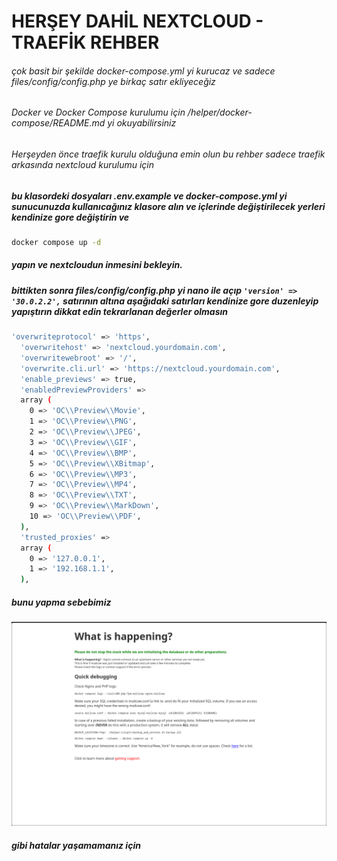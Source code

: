 # HERŞEY DAHİL NEXTCLOUD - TRAEFİK REHBER
###### çok basit bir şekilde docker-compose.yml yi kurucaz ve sadece files/config/config.php ye birkaç satır ekliyeceğiz
###### Docker ve Docker Compose kurulumu için /helper/docker-compose/README.md yi okuyabilirsiniz
###### Herşeyden önce traefik kurulu olduğuna emin olun bu rehber sadece traefik arkasında nextcloud kurulumu için

##### bu klasordeki dosyaları .env.example ve docker-compose.yml yi sunucunuzda kullanıcağınız klasore alın ve içlerinde değiştirilecek yerleri kendinize gore değiştirin ve 

``` bash
docker compose up -d 
``` 

##### yapın ve nextcloudun inmesini bekleyin.


##### bittikten sonra files/config/config.php yi nano ile açıp  ``` 'version' => '30.0.2.2', ```  satırının altına aşağıdaki satırları kendinize gore duzenleyip yapıştırın dikkat edin tekrarlanan değerler olmasın


``` bash 
'overwriteprotocol' => 'https',
  'overwritehost' => 'nextcloud.yourdomain.com',
  'overwritewebroot' => '/',
  'overwrite.cli.url' => 'https://nextcloud.yourdomain.com',
  'enable_previews' => true,
  'enabledPreviewProviders' => 
  array (
    0 => 'OC\\Preview\\Movie',
    1 => 'OC\\Preview\\PNG',
    2 => 'OC\\Preview\\JPEG',
    3 => 'OC\\Preview\\GIF',
    4 => 'OC\\Preview\\BMP',
    5 => 'OC\\Preview\\XBitmap',
    6 => 'OC\\Preview\\MP3',
    7 => 'OC\\Preview\\MP4',
    8 => 'OC\\Preview\\TXT',
    9 => 'OC\\Preview\\MarkDown',
    10 => 'OC\\Preview\\PDF',
  ),
  'trusted_proxies' => 
  array (
    0 => '127.0.0.1',
    1 => '192.168.1.1',
  ),
```
##### bunu yapma sebebimiz 
![HTTP 401 when I try to grant access to Android client ](/readme-media/mailcow-error.png) 
##### gibi hatalar yaşamamanız için
